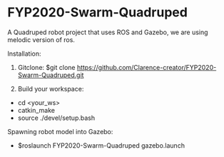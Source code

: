 # FYP2020-Swarm-Quadruped
A Quadruped robot project that uses ROS and Gazebo, we are using melodic version of ros.

Installation:

1. Gitclone: $git clone https://github.com/Clarence-creator/FYP2020-Swarm-Quadruped.git

2. Build your workspace:
- cd <your_ws>
- catkin_make
- source ./devel/setup.bash



Spawning robot model into Gazebo:

- $roslaunch FYP2020-Swarm-Quadruped gazebo.launch 
